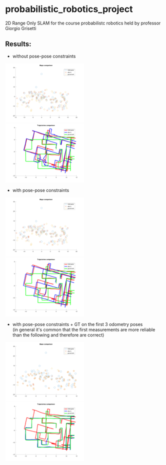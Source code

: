 # probabilistic_robotics_project
2D Range Only SLAM for the course probabilistc robotics held by professor Giorgio Grisetti
## Results:
- without pose-pose constraints
<img src="https://github.com/DennisRotondi/probabilistic_robotics_project/blob/main/figures/initial_guess_odometry/without_pose_pose_contraints/map.png" width="50%">
<img src="https://github.com/DennisRotondi/probabilistic_robotics_project/blob/main/figures/initial_guess_odometry/without_pose_pose_contraints/traj.png" width="50%">

- with pose-pose constraints
<img src="https://github.com/DennisRotondi/probabilistic_robotics_project/blob/main/figures/initial_guess_odometry/map.png" width="50%">
<img src="https://github.com/DennisRotondi/probabilistic_robotics_project/blob/main/figures/initial_guess_odometry/traj.png" width="50%">

- with pose-pose constraints + GT on the first 3 odometry poses <br>
(in general it's common that the first measurements are more reliable than the following and therefore are correct)
<img src="https://github.com/DennisRotondi/probabilistic_robotics_project/blob/main/figures/partial_knowledge_odometry/map.png" width="50%">
<img src="https://github.com/DennisRotondi/probabilistic_robotics_project/blob/main/figures/partial_knowledge_odometry/traj.png" width="50%">
